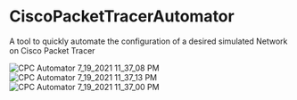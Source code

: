 # CiscoPacketTracerAutomator
A tool to quickly automate the configuration of a desired simulated Network on Cisco Packet Tracer

![CPC Automator 7_19_2021 11_37_08 PM](https://user-images.githubusercontent.com/83036619/126231113-3d0c2b78-12ee-4002-81e9-376996603617.png)
![CPC Automator 7_19_2021 11_37_13 PM](https://user-images.githubusercontent.com/83036619/126231115-dfd4df5b-8f72-4d45-94a1-54336200c9b3.png)
![CPC Automator 7_19_2021 11_37_00 PM](https://user-images.githubusercontent.com/83036619/126231118-87fef0f9-46f8-48aa-86c2-a1b0a09fe934.png)


